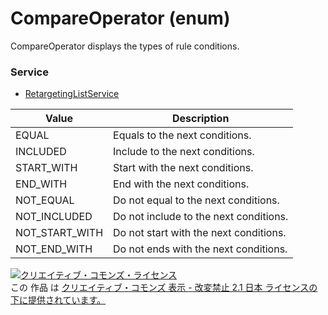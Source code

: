 # CompareOperator (enum)
CompareOperator displays the types of rule conditions.
### Service
+ [RetargetingListService](../services/RetargetingListService.md)

| Value | Description | 
|---|---|
| EQUAL| Equals to the next conditions. |
| INCLUDED| Include to the next conditions. |
| START_WITH| Start with the next conditions. |
| END_WITH| End with the next conditions. |
| NOT_EQUAL| Do not equal to the next conditions. |
| NOT_INCLUDED| Do not include to the next conditions. |
| NOT_START_WITH| Do not start with the next conditions. |
| NOT_END_WITH| Do not ends with the next conditions. |
<a rel="license" href="http://creativecommons.org/licenses/by-nd/2.1/jp/"><img alt="クリエイティブ・コモンズ・ライセンス" style="border-width:0" src="https://i.creativecommons.org/l/by-nd/2.1/jp/88x31.png" /></a><br />この 作品 は <a rel="license" href="http://creativecommons.org/licenses/by-nd/2.1/jp/">クリエイティブ・コモンズ 表示 - 改変禁止 2.1 日本 ライセンスの下に提供されています。</a>
